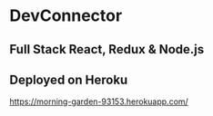 # DevConnector
## Full Stack React, Redux &amp; Node.js

## Deployed on Heroku
https://morning-garden-93153.herokuapp.com/
